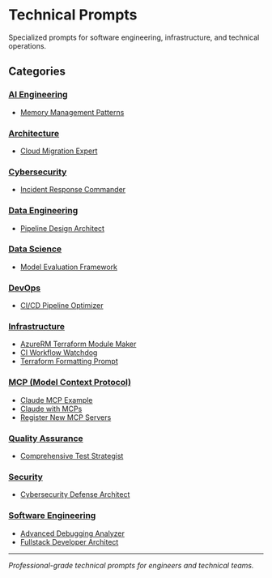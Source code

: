 # Technical Prompts

Specialized prompts for software engineering, infrastructure, and technical operations.

## Categories

### [AI Engineering](./ai-engineering/)
- [Memory Management Patterns](./ai-engineering/memory-management-patterns.md)

### [Architecture](./architecture/)
- [Cloud Migration Expert](./architecture/cloud-migration-expert.md)

### [Cybersecurity](./cybersecurity/)
- [Incident Response Commander](./cybersecurity/incident-response-commander.md)

### [Data Engineering](./data-engineering/)
- [Pipeline Design Architect](./data-engineering/pipeline-design-architect.md)

### [Data Science](./data-science/)
- [Model Evaluation Framework](./data-science/model-evaluation-framework.md)

### [DevOps](./devops/)
- [CI/CD Pipeline Optimizer](./devops/cicd-pipeline-optimizer.md)

### [Infrastructure](./infrastructure/)
- [AzureRM Terraform Module Maker](./infrastructure/azurerm-terraform-module-maker.md)
- [CI Workflow Watchdog](./infrastructure/ci-workflow-watchdog.md)
- [Terraform Formatting Prompt](./infrastructure/terraform-formatting-prompt.md)

### [MCP (Model Context Protocol)](./mcp/)
- [Claude MCP Example](./mcp/claude-mcp-example.md)
- [Claude with MCPs](./mcp/claude-with-mcps.md)
- [Register New MCP Servers](./mcp/register-new-mcp-servers.md)

### [Quality Assurance](./quality-assurance/)
- [Comprehensive Test Strategist](./quality-assurance/comprehensive-test-strategist.md)

### [Security](./security/)
- [Cybersecurity Defense Architect](./security/cybersecurity-defense-architect.md)

### [Software Engineering](./software-engineering/)
- [Advanced Debugging Analyzer](./software-engineering/advanced-debugging-analyzer.md)
- [Fullstack Developer Architect](./software-engineering/fullstack-developer-architect.md)

---

*Professional-grade technical prompts for engineers and technical teams.*
